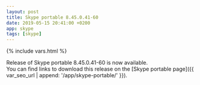 ```yaml
---
layout: post
title: Skype portable 8.45.0.41-60
date: 2019-05-15 20:41:00 +0200
app: skype
tags: [skype]
---
```

{% include vars.html %}

Release of Skype portable 8.45.0.41-60 is now available.<br />
You can find links to download this release on the [Skype portable page]({{ var_seo_url | append: '/app/skype-portable/' }}).